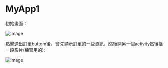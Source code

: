 # MyApp1

初始畫面：

![image](https://github.com/pengming120/MyApp1/assets/43168284/625f04ca-f467-4270-afc2-5f7811e5df1f)

點擊送出訂單buttom後，會先顯示訂單的一些資訊，然後開另一個activity然後播一段影片(練習用的):

![image](https://github.com/pengming120/MyApp1/assets/43168284/37665da2-20a6-4816-8067-a2b4e00ba435)
